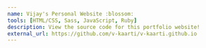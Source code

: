 ```yaml
---
name: Vijay's Personal Website :blossom:
tools: [HTML/CSS, Sass, JavaScript, Ruby]
description: View the source code for this portfolio website!
external_url: https://github.com/v-kaarti/v-kaarti.github.io
---
```

